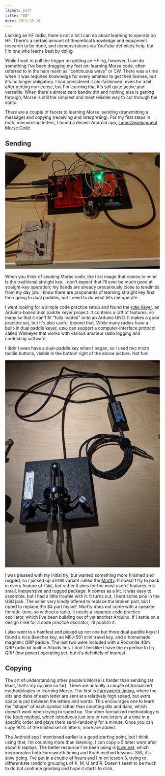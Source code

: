 ```yaml
---
layout: post
title: "CW"
date: 2019-10-10
---
```


Lacking an HF radio, there's not a lot I can do about learning to operate on HF. There's a certain
amount of theoretical knowledge and equipment research to be done, and demonstrations via YouTube
definitely help, but I'm one who learns best by doing.

While I wait to pull the trigger on getting an HF rig, however, I can do something I've been
dragging my feet on: learning Morse code, often referred to in the ham realm as "continuous wave" or
CW. There was a time when it was required knowledge for every amateur to get their license, but it's
no longer obligatory. I had considered it old-fashioned, even for a bit after getting my license,
but I'm learning that it's still quite active and versatile. When there's almost zero bandwidth and
nothing else is getting through, Morse is still the simplest and most reliable way to cut through
the static.

There are a couple of facets to learning Morse: sending (transmitting a message) and copying
(receiving and interpreting). For my first steps in both, memorizing letters, I found a decent
Android app,
[LimesDevelopment Morse Code](https://play.google.com/store/apps/details?id=com.limesdevelopment.morsecode.premium)

## Sending

![`K3NG` Keyer circuit on a breadboard](/assets/2019-10-02-k3ng-keyer.jpg)

When you think of sending Morse code, the first image that comes to mind is the traditional straight
key. I don't expect that I'll ever be much good at straight-key operation; my hands are already
precariously close to tendinitis from my day job. I know there are proponents of learning straight
key first then going to dual paddles, but I need to do what lets me operate.

I went looking for a simple code practice setup and found the
[`K3NG` Keyer](https://blog.radioartisan.com/arduino-cw-keyer/), an Arduino-based dual paddle keyer
project. It contains a raft of features, so many so that it can't fit "fully loaded" onto an Arduino
UNO. It makes a good practice set, but it's also useful beyond that. While many radios have a
built-in dual paddle keyer, `K3NG` can support a computer-interface protocol called Winkeyer that
works with various amateur radio logging and contesting software.

I didn't even have a dual-paddle key when I began, so I used two micro tactile buttons, visible in
the bottom right of the above picture. Not fun!

![Mortty with dual-paddle key](/assets/2019-10-12-mortty.jpg)

I was pleased with my initial try, but wanted something more finished and rugged, so I picked up a
`K3NG` variant called the [Mortty](https://hamprojects.info/mortty/). It doesn't try to pack in
every feature of `K3NG`, but rather it aims for the most useful features in a small, inexpensive and
rugged package. It comes as a kit. It was easy to assemble, but I had a little trouble with it. It
turns out, I bent some pins in the USB jack. The seller very kindly offered to replace the broken
part, but I opted to replace the $4 part myself. Mortty does not come with a speaker for side-tone,
so without a radio, it needs a separate code practice oscillator, which I've been building out of
yet another Arduino. If I settle on a design I like for a code practice oscillator, I'll publish it.

I also went to a hamfest and picked up not one but three dual-paddle keys! I found a nice Bencher
key, an MFJ-561 mini travel key, and a homemade magnetic QRP paddle. The last two were included with
a Rockmite 40m QRP radio kit built in Altoids tins. I don't feel like I have the expertise to try
QRP (low power) operating yet, but it's definitely of interest.

## Copying

The art of understanding other people's Morse is harder than sending (at least, that's my opinion so
far). There are actually a couple of formalized methodologies to learning Morse. The first is
[Farnsworth timing](http://www.justlearnmorsecode.com/farnsworth.html), where the dits and dahs of
each letter are sent at a relatively high speed, but extra space is put between the letters and
words. This encourages one to learn the "shape" of each symbol rather than counting dits and dahs,
which doesn't work when trying to speed up. The other formalized methodology is the
[Koch method](http://www.justlearnmorsecode.com/koch.html), which introduces just one or two letters
at a time in a specific order and plays them semi-randomly for a minute. Once you can copy 90% of
the limited set of letters, more are added.

The Android app I mentioned earlier is a good starting point, but I think using that, I'm counting
more than listening. I can copy a 5 letter word after about 6 replays. The better resource I've been
using is [lcwo.net](https://lcwo.net/), which incorporates both Farnsworth timing and Koch method
lessons. Still, it's slow going. I've put in a couple of hours and I'm on lesson 3, trying to
differentiate random groupings of K, M, U and R. Doesn't seem to be much to do but continue grinding
and hope it starts to click.
